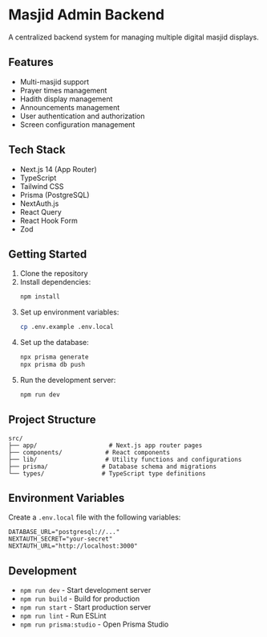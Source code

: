 # Masjid Admin Backend

A centralized backend system for managing multiple digital masjid displays.

## Features

- Multi-masjid support
- Prayer times management
- Hadith display management
- Announcements management
- User authentication and authorization
- Screen configuration management

## Tech Stack

- Next.js 14 (App Router)
- TypeScript
- Tailwind CSS
- Prisma (PostgreSQL)
- NextAuth.js
- React Query
- React Hook Form
- Zod

## Getting Started

1. Clone the repository
2. Install dependencies:
   ```bash
   npm install
   ```
3. Set up environment variables:
   ```bash
   cp .env.example .env.local
   ```
4. Set up the database:
   ```bash
   npx prisma generate
   npx prisma db push
   ```
5. Run the development server:
   ```bash
   npm run dev
   ```

## Project Structure

```
src/
├── app/                    # Next.js app router pages
├── components/            # React components
├── lib/                   # Utility functions and configurations
├── prisma/               # Database schema and migrations
└── types/                # TypeScript type definitions
```

## Environment Variables

Create a `.env.local` file with the following variables:

```env
DATABASE_URL="postgresql://..."
NEXTAUTH_SECRET="your-secret"
NEXTAUTH_URL="http://localhost:3000"
```

## Development

- `npm run dev` - Start development server
- `npm run build` - Build for production
- `npm run start` - Start production server
- `npm run lint` - Run ESLint
- `npm run prisma:studio` - Open Prisma Studio
